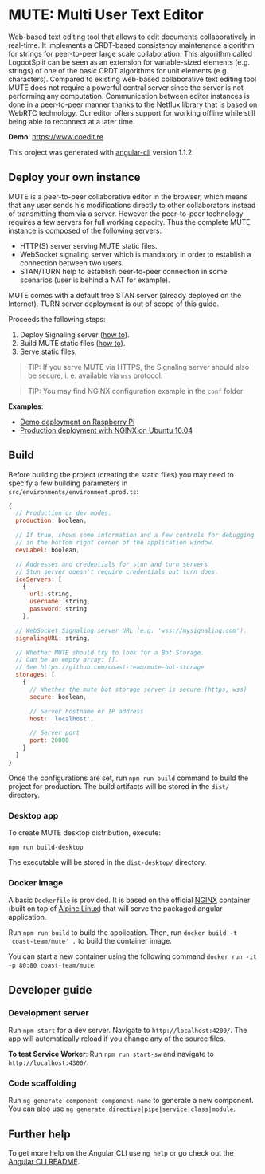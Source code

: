 # MUTE: Multi User Text Editor

Web-based text editing tool that allows to edit documents collaboratively in real-time. It implements a CRDT-based consistency maintenance algorithm for strings for peer-to-peer large scale collaboration. This algorithm called LogootSplit can be seen as an extension for variable-sized elements (e.g. strings) of one of the basic CRDT algorithms for unit elements (e.g. characters). Compared to existing web-based collaborative text editing tool MUTE does not require a powerful central server since the server is not performing any computation. Communication between editor instances is done in a peer-to-peer manner thanks to the Netflux library that is based on WebRTC technology. Our editor offers support for working offline while still being able to reconnect at a  later time.

**Demo**: https://www.coedit.re

This project was generated with [angular-cli](https://github.com/angular/angular-cli) version 1.1.2.

## Deploy your own instance
MUTE is a peer-to-peer collaborative editor in the browser, which means that any user sends his modifications directly to other collaborators instead of transmitting them via a server. However the peer-to-peer technology requires a few servers for full working capacity. Thus the complete MUTE instance is composed of the following servers:

- HTTP(S) server serving MUTE static files.
- WebSocket signaling server which is mandatory in order to establish a connection between two users.
- STAN/TURN help to establish peer-to-peer connection in some scenarios (user is behind a NAT for example).

MUTE comes with a default free STAN server (already deployed on the Internet). TURN server deployment is out of scope of this guide.

Proceeds the following steps:

1. Deploy Signaling server ([how to](https://github.com/coast-team/sigver)).
2. Build MUTE static files ([how to](#build)).
3. Serve static files.

> TIP: If you serve MUTE via HTTPS, the Signaling server should also be secure, i. e. available via `wss` protocol.

> TIP: You may find NGINX configuration example in the `conf` folder

**Examples**:
- [Demo deployment on Raspberry Pi](https://github.com/coast-team/mute/wiki/Deploy:-Raspberry-Pi)
- [Production deployment with NGINX on Ubuntu 16.04](https://github.com/coast-team/mute/wiki/Deploy:-Production)

## Build
Before building the project (creating the static files) you may need to specify a few building parameters in `src/environments/environment.prod.ts`:

```javascript
{
  // Production or dev modes.
  production: boolean, 

  // If true, shows some information and a few controls for debugging
  // in the bottom right corner of the application window.
  devLabel: boolean,

  // Addresses and credentials for stun and turn servers
  // Stun server doesn't require credentials but turn does.
  iceServers: [ 
    {
      url: string,
      username: string,
      password: string
    },

  // WebSocket Signaling server URL (e.g. 'wss://mysignaling.com').
  signalingURL: string,

  // Whether MUTE should try to look for a Bot Storage.
  // Can be an empty array: [].
  // See https://github.com/coast-team/mute-bot-storage
  storages: [
    {
      // Whether the mute bot storage server is secure (https, wss)
      secure: boolean,

      // Server hostname or IP address
      host: 'localhost',

      // Server port
      port: 20000
    }
  ]
}
```
Once the configurations are set, run `npm run build` command to build the project for production. The build artifacts will be stored in the `dist/` directory.

### Desktop app
To create MUTE desktop distribution, execute:
```
npm run build-desktop
```
The executable will be stored in the `dist-desktop/` directory.

### Docker image

A basic `Dockerfile` is provided. It is based on the official [NGINX](https://hub.docker.com/_/nginx/) container (built on top of [Alpine Linux](https://alpinelinux.org/)) that will serve the packaged angular application.

Run `npm run build` to build the application.
Then, run `docker build -t 'coast-team/mute' .` to build the container image.

You can start a new container using the following command `docker run -it -p 80:80 coast-team/mute`.

## Developer guide
### Development server
Run `npm start` for a dev server. Navigate to `http://localhost:4200/`. The app will automatically reload if you change any of the source files.

**To test Service Worker**: 
Run `npm run start-sw` and navigate to `http://localhost:4300/`. 

### Code scaffolding

Run `ng generate component component-name` to generate a new component. You can also use `ng generate directive|pipe|service|class|module`.

## Further help

To get more help on the Angular CLI use `ng help` or go check out the [Angular CLI README](https://github.com/angular/angular-cli/blob/master/README.md).
